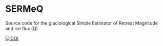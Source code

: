 # SERMeQ
Source code for the glaciological Simple Estimator of Retreat Magnitude and ice flux (Q)

[![DOI](https://zenodo.org/badge/278448739.svg)](https://zenodo.org/badge/latestdoi/278448739)

